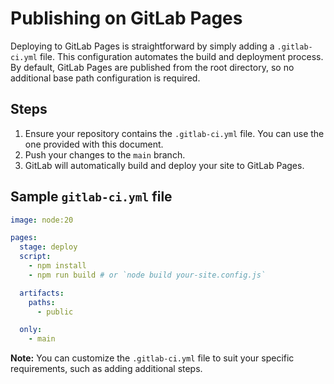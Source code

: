 # Publishing on GitLab Pages

Deploying to GitLab Pages is straightforward by simply adding a `.gitlab-ci.yml` file. This configuration automates the build and deployment process. By default, GitLab Pages are published from the root directory, so no additional base path configuration is required.

## Steps

1. Ensure your repository contains the `.gitlab-ci.yml` file. You can use the one provided with this document.
2. Push your changes to the `main` branch.
3. GitLab will automatically build and deploy your site to GitLab Pages.

## Sample `gitlab-ci.yml` file

```yml
image: node:20

pages:
  stage: deploy
  script:
    - npm install
    - npm run build # or `node build your-site.config.js`

  artifacts:
    paths:
      - public

  only:
    - main
```

**Note:** You can customize the `.gitlab-ci.yml` file to suit your specific requirements, such as adding additional steps.